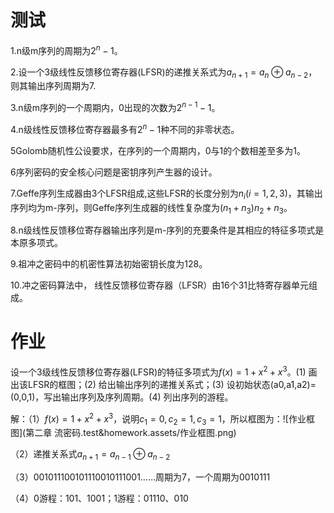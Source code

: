 # 测试

1.n级m序列的周期为$2^n-1$。

2.设一个3级线性反馈移位寄存器(LFSR)的递推关系式为$a_{n+1}=a_n\oplus a_{n-2}$，则其输出序列周期为7.

3.n级m序列的一个周期内，0出现的次数为$2^{n-1}-1$。

4.n级线性反馈移位寄存器最多有$2^n-1$种不同的非零状态。

5Golomb随机性公设要求，在序列的一个周期内，0与1的个数相差至多为1。

6序列密码的安全核心问题是密钥序列产生器的设计。

7.Geffe序列生成器由3个LFSR组成,这些LFSR的长度分别为$n_i(i=1,2,3)$，其输出序列均为m-序列，则Geffe序列生成器的线性复杂度为$(n_1+n_3)n_2+n_3$。

8.n级线性反馈移位寄存器输出序列是m-序列的充要条件是其相应的特征多项式是本原多项式。

9.祖冲之密码中的机密性算法初始密钥长度为128。

10.冲之密码算法中， 线性反馈移位寄存器（LFSR）由16个31比特寄存器单元组成。
# 作业

设一个3级线性反馈移位寄存器(LFSR)的特征多项式为$f(x)=1+x^2+x^3$。(1) 画出该LFSR的框图；(2) 给出输出序列的递推关系式；(3) 设初始状态(a0,a1,a2)=(0,0,1)，写出输出序列及序列周期。(4) 列出序列的游程。

解：（1）$f(x)=1+x^2+x^3$，说明$c_1=0,c_2=1,c_3=1$，所以框图为：![作业框图](第二章 流密码.test&homework.assets/作业框图.png)

（2）递推关系式$a_{n+1}=a_{n-1}\oplus a_{n-2}$

（3）001011100101110010111001……周期为7，一个周期为0010111

（4）0游程：101、1001；1游程：01110、010

